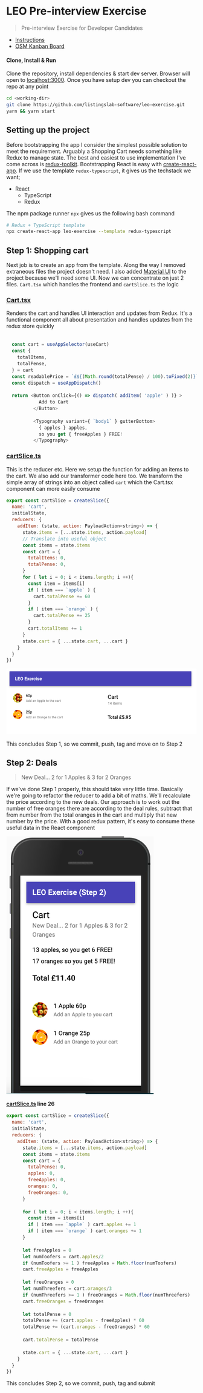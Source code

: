 
# LEO Pre-interview Exercise

> Pre-interview Exercise for Developer Candidates

- [Instructions](./public/pdf/instructions.pdf) 
- [OSM Kanban Board](https://github.com/orgs/listingslab-software/projects/14?fullscreen=true)

#### Clone, Install & Run

Clone the repository, install dependencies & start dev server. Browser will open to [localhost:3000](http://localhost:3000). Once you have setup dev you can checkout the repo at any point

```bash
cd <working-dir>
git clone https://github.com/listingslab-software/leo-exercise.git
yarn && yarn start
```

## Setting up the project

Before bootstrapping the app I consider the simplest possible solution to meet the requirement. Arguably a Shopping Cart needs something like Redux to manage state. The best and easiest to use implementation I've come across is [redux-toolkit](https://redux-toolkit.js.org). Bootstrapping React is easy with [create-react-app](https://reactjs.org/docs/create-a-new-react-app.html). If we use the template `redux-typescript`, it gives us the techstack we want; 

- React
	- TypeScript
	- Redux

The npm package runner `npx` gives us the following bash command 

```bash
# Redux + TypeScript template
npx create-react-app leo-exercise --template redux-typescript
````

## Step 1: Shopping cart 

Next job is to create an app from the template. Along the way I removed extraneous files the project doesn't need. I also added [Material UI](https://material-ui.com) to the project because we'll need some UI. Now we can concentrate on just 2 files. `Cart.tsx` which handles the frontend and `cartSlice.ts` the logic

### [Cart.tsx](./src/features/cart/Cart.tsx)

Renders the cart and handles UI interaction and updates from Redux. It's a functional component all about presentation and handles updates from the redux store quickly

```javascript

  const cart = useAppSelector(useCart)
  const { 
    totalItems,
    totalPense, 
  } = cart
  const readablePrice = `£${(Math.round(totalPense) / 100).toFixed(2)}`
  const dispatch = useAppDispatch()

  return <Button onClick={() => dispatch( addItem( 'apple' ) )} >
            Add to Cart
          </Button>

          <Typography variant={ `body1` } gutterBottom>
            { apples } apples, 
            so you get { freeApples } FREE!
          </Typography>

```

### [cartSlice.ts](./src/features/cart/cartSlice.ts)

This is the reducer etc. Here we setup the function for adding an items to the cart. We also add our transformer code here too. We transform the simple array of strings into an object called `cart` which the Cart.tsx component can more easily consume

```javascript
export const cartSlice = createSlice({
  name: 'cart',
  initialState,
  reducers: {
    addItem: (state, action: PayloadAction<string>) => {
      state.items = [...state.items, action.payload]
      // Translate into useful object
      const items = state.items
      const cart = {
        totalItems: 0,
        totalPense: 0,
      }
      for ( let i = 0; i < items.length; i ++){
        const item = items[i]
        if ( item === `apple` ) {
          cart.totalPense += 60
        }
        if ( item === `orange` ) {
          cart.totalPense += 25
        }
        cart.totalItems += 1
      }
      state.cart = { ...state.cart, ...cart }
    }
  }
})
```

![screenshot](./public/png/step1.png) 

This concludes Step 1, so we commit, push, tag and move on to Step 2

## Step 2: Deals

> New Deal... 2 for 1 Apples & 3 for 2 Oranges

If we've done Step 1 properly, this should take very little time. Basically we're going to refactor the reducer to add a bit of maths. We'll recalculate the price according to the new deals. Our approach is to work out the number of free oranges there are according to the deal rules, subtract that from number from the total oranges in the cart and multiply that new number by the price. With a good redux pattern, it's easy to consume these useful data in the React component 

![screenshot](./public/png/step2.png) 

**[cartSlice.ts](./src/features/cart/cartSlice.ts) line 26**

```javascript
export const cartSlice = createSlice({
  name: 'cart',
  initialState,
  reducers: {
    addItem: (state, action: PayloadAction<string>) => {
      state.items = [...state.items, action.payload]
      const items = state.items
      const cart = {
        totalPense: 0,
        apples: 0,
        freeApples: 0,
        oranges: 0,
        freeOranges: 0,
      }
      
      for ( let i = 0; i < items.length; i ++){
        const item = items[i]
        if ( item === `apple` ) cart.apples += 1
        if ( item === `orange` ) cart.oranges += 1
      }

      let freeApples = 0
      let numToofers = cart.apples/2
      if (numToofers >= 1 ) freeApples = Math.floor(numToofers)
      cart.freeApples = freeApples
    
      let freeOranges = 0
      let numThreefers = cart.oranges/3
      if (numThreefers >= 1 ) freeOranges = Math.floor(numThreefers)
      cart.freeOranges = freeOranges

      let totalPense = 0
      totalPense += (cart.apples - freeApples) * 60
      totalPense += (cart.oranges - freeOranges) * 60

      cart.totalPense = totalPense

      state.cart = { ...state.cart, ...cart }
    }
  }
})
```

This concludes Step 2, so we commit, push, tag and submit